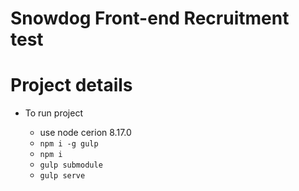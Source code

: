 # Snowdog Front-end Recruitment test

# Project details
* To run project

  * use node cerion 8.17.0
  * `npm i -g gulp`
  * `npm i`
  * `gulp submodule`
  * `gulp serve`

